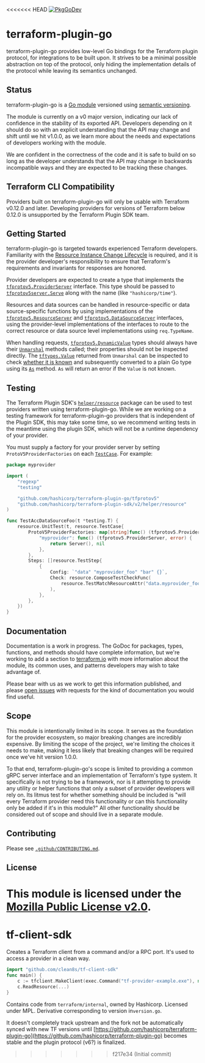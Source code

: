<<<<<<< HEAD
[![PkgGoDev](https://pkg.go.dev/badge/github.com/hashicorp/terraform-plugin-go)](https://pkg.go.dev/github.com/hashicorp/terraform-plugin-go)

# terraform-plugin-go

terraform-plugin-go provides low-level Go bindings for the Terraform
plugin protocol, for integrations to be built upon. It strives to be a
minimal possible abstraction on top of the protocol, only hiding the
implementation details of the protocol while leaving its semantics
unchanged.

## Status

terraform-plugin-go is a [Go module](https://github.com/golang/go/wiki/Modules)
versioned using [semantic versioning](https://semver.org/).

The module is currently on a v0 major version, indicating our lack of
confidence in the stability of its exported API. Developers depending on it
should do so with an explicit understanding that the API may change and shift
until we hit v1.0.0, as we learn more about the needs and expectations of
developers working with the module.

We are confident in the correctness of the code and it is safe to build on so
long as the developer understands that the API may change in backwards
incompatible ways and they are expected to be tracking these changes.

## Terraform CLI Compatibility

Providers built on terraform-plugin-go will only be usable with Terraform
v0.12.0 and later. Developing providers for versions of Terraform below 0.12.0
is unsupported by the Terraform Plugin SDK team.

## Getting Started

terraform-plugin-go is targeted towards experienced Terraform developers.
Familiarity with the [Resource Instance Change
Lifecycle](https://github.com/hashicorp/terraform/blob/master/docs/resource-instance-change-lifecycle.md)
is required, and it is the provider developer's responsibility to ensure that
Terraform's requirements and invariants for responses are honored.

Provider developers are expected to create a type that implements the
[`tfprotov5.ProviderServer`](https://pkg.go.dev/github.com/hashicorp/terraform-plugin-go/tfprotov5#ProviderServer)
interface. This type should be passed to
[`tfprotov5server.Serve`](https://pkg.go.dev/github.com/hashicorp/terraform-plugin-go/tfprotov5/server#Serve)
along with the name (like `"hashicorp/time"`).

Resources and data sources can be handled in resource-specific or data
source-specific functions by using implementations of the
[`tfprotov5.ResourceServer`](https://pkg.go.dev/github.com/hashicorp/terraform-plugin-go/tfprotov5#ResourceServer)
and
[`tfprotov5.DataSourceServer`](https://pkg.go.dev/github.com/hashicorp/terraform-plugin-go/tfprotov5#DataSourceServer)
interfaces, using the provider-level implementations of the interfaces to route
to the correct resource or data source level implementations using
`req.TypeName`.

When handling requests,
[`tfprotov5.DynamicValue`](https://pkg.go.dev/github.com/hashicorp/terraform-plugin-go/tfprotov5#DynamicValue)
types should always have their
[`Unmarshal`](https://pkg.go.dev/github.com/hashicorp/terraform-plugin-go/tfprotov5#DynamicValue.Unmarshal)
methods called; their properties should not be inspected directly. The
[`tftypes.Value`](https://pkg.go.dev/github.com/hashicorp/terraform-plugin-go/tfprotov5/tftypes#Value)
returned from `Unmarshal` can be inspected to check [whether it is
known](https://pkg.go.dev/github.com/hashicorp/terraform-plugin-go/tfprotov5/tftypes#Value.IsKnown)
and subsequently converted to a plain Go type using its
[`As`](https://pkg.go.dev/github.com/hashicorp/terraform-plugin-go/tfprotov5/tftypes#Value.As)
method. `As` will return an error if the `Value` is not known.

## Testing

The Terraform Plugin SDK's [`helper/resource`](https://pkg.go.dev/github.com/hashicorp/terraform-plugin-sdk/v2/helper/resource) package can be used to test providers written using terraform-plugin-go. While we are working on a testing framework for terraform-plugin-go providers that is independent of the Plugin SDK, this may take some time, so we recommend writing tests in the meantime using the plugin SDK, which will not be a runtime dependency of your provider.

You must supply a factory for your provider server by setting `ProtoV5ProviderFactories` on each [`TestCase`](https://pkg.go.dev/github.com/hashicorp/terraform-plugin-sdk/v2/helper/resource#TestCase). For example:

```go
package myprovider

import (
	"regexp"
	"testing"

	"github.com/hashicorp/terraform-plugin-go/tfprotov5"
	"github.com/hashicorp/terraform-plugin-sdk/v2/helper/resource"
)

func TestAccDataSourceFoo(t *testing.T) {
	resource.UnitTest(t, resource.TestCase{
		ProtoV5ProviderFactories: map[string]func() (tfprotov5.ProviderServer, error){
			"myprovider": func() (tfprotov5.ProviderServer, error) {
				return Server(), nil
			},
		},
		Steps: []resource.TestStep{
			{
				Config: `"data" "myprovider_foo" "bar" {}`,
				Check: resource.ComposeTestCheckFunc(
					resource.TestMatchResourceAttr("data.myprovider_foo.bar", "current", regexp.MustCompile(`[0-9]+`)),
				),
			},
		},
	})
}
```

## Documentation

Documentation is a work in progress. The GoDoc for packages, types, functions,
and methods should have complete information, but we're working to add a
section to [terraform.io](https://terraform.io/) with more information about
the module, its common uses, and patterns developers may wish to take advantage
of.

Please bear with us as we work to get this information published, and please
[open
issues](https://github.com/hashicorp/terraform-plugin-go/issues/new/choose)
with requests for the kind of documentation you would find useful.

## Scope

This module is intentionally limited in its scope. It serves as the foundation
for the provider ecosystem, so major breaking changes are incredibly expensive.
By limiting the scope of the project, we're limiting the choices it needs to
make, making it less likely that breaking changes will be required once we've
hit version 1.0.0.

To that end, terraform-plugin-go's scope is limited to providing a common gRPC
server interface and an implementation of Terraform's type system. It
specifically is not trying to be a framework, nor is it attempting to provide
any utility or helper functions that only a subset of provider developers will
rely on. Its litmus test for whether something should be included is "will
every Terraform provider need this functionality or can this functionality only
be added if it's in this module?" All other functionality should be considered
out of scope and should live in a separate module.

## Contributing

Please see [`.github/CONTRIBUTING.md`](https://github.com/hashicorp/terraform-plugin-go/blob/main/.github/CONTRIBUTING.md).

## License

This module is licensed under the [Mozilla Public License v2.0](https://github.com/hashicorp/terraform-plugin-go/blob/main/LICENSE).
=======
# tf-client-sdk

Creates a Terraform client from a command and/or a RPC port. It's used to access
a provider in a clean way.

```go
import "github.com/clean8s/tf-client-sdk"
func main() {
    c := tfclient.MakeClient(exec.Command("tf-provider-example.exe"), nil)
    c.ReadResource(...)
}
```

Contains code from `terraform/internal`, owned by Hashicorp. Licensed under
MPL. Derivative corresponding to version in`version.go`.

It doesn't completely track upstream and the fork not be automatically synced with
new TF versions until [https://github.com/hashicorp/terraform-plugin-go](https://github.com/hashicorp/terraform-plugin-go)
becomes stable and the plugin protocol (v6?) is finalized.
>>>>>>> f217e34 (Initial commit)
